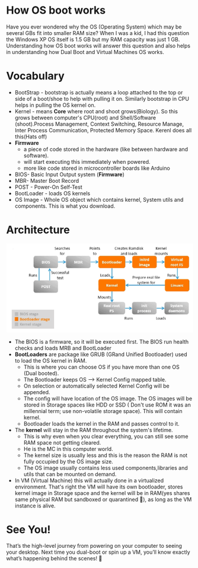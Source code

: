 # How OS boot works
Have you ever wondered why the OS (Operating System) which may be several GBs fit into smaller RAM size?
When I was a kid, I had this question the Windows XP OS itself is 1.5 GB but my RAM capacity was just 1 GB.
Understanding how OS boot works will answer this question and also helps in understanding how Dual Boot and Virtual Machines OS works.

# Vocabulary
* BootStrap - bootstrap is actually means a loop attached to the top or side of a boot/shoe to help with pulling it on. Similarly bootstrap in CPU helps in pulling the OS kernel on.
* Kernel - means **Core** where root and shoot grows(Biology). So this grows between computer's CPU(root) and Shell/Software (shoot).Process Management, Context Switching, Resource Manage, Inter Process Communication, Protected Memory Space. Kerenl does all this(Hats off)
* **Firmware** 
	- a piece of code stored in the hardware (like between hardware and software).
	- will start executing this immediately when powered.
    - more like code stored in microcontroller boards like Arduino
* BIOS- Basic Input Output system (**Firmware**)
* MBR- Master Boot Record
* POST - Power-On Self-Test
* BootLoader - loads OS kernels
* OS Image - Whole OS object which contains kernel, System utils and components. This is what you download.

# Architecture
![boot](../images/bootload.png)
* The BIOS is a firmware, so it will be executed first. The BIOS run health checks and loads MRB and BootLoader
* **BootLoaders** are package like GRUB (GRand Unified Bootloader) used to load the OS kernel in RAM.
	* This is where you can choose OS if you have more than one OS (Dual booted).
	* The Bootloader keeps OS --> Kernel Config mapped table.
	* On selection or automatically selected Kernel Config will be appended.
	* The config will have location of the OS image. The OS images will be stored in Storage spaces like HDD or SSD ( Don't use ROM it was an millennial term; use non-volatile storage space). This will contain kernel.
	* Bootloader loads the kernel in the RAM and passes control to it.
* The **kernel** will stay in the RAM throughout the system's lifetime.
	* This is why even when you clear everything, you can still see some RAM space not getting cleared.
	* He is the MC in this computer world.
	* The kernel size is usually less and this is the reason the RAM is not fully occupied by the OS image size.
	* The OS image usually contains less used components,libraries and utils that can be mounted on demand.
* In VM (Virtual Machine) this will actually done in a virtualized environment. That's right the VM will have its own bootloader, stores kernel image in Storage space and the kernel will be in RAM(yes shares same physical RAM but sandboxed or quarantined 👀), as long as the VM instance is alive.

# See You!
That’s the high-level journey from powering on your computer to seeing your desktop. Next time you dual-boot or spin up a VM, you’ll know exactly what’s happening behind the scenes! 🚀